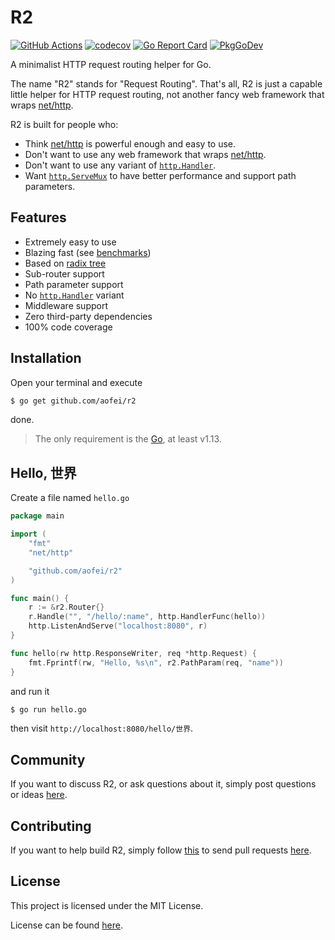 # R2

[![GitHub Actions](https://github.com/aofei/r2/workflows/Main/badge.svg)](https://github.com/aofei/r2)
[![codecov](https://codecov.io/gh/aofei/r2/branch/master/graph/badge.svg)](https://codecov.io/gh/aofei/r2)
[![Go Report Card](https://goreportcard.com/badge/github.com/aofei/r2)](https://goreportcard.com/report/github.com/aofei/r2)
[![PkgGoDev](https://pkg.go.dev/badge/github.com/aofei/r2)](https://pkg.go.dev/github.com/aofei/r2)

A minimalist HTTP request routing helper for Go.

The name "R2" stands for "Request Routing". That's all, R2 is just a capable
little helper for HTTP request routing, not another fancy web framework that
wraps [net/http](https://pkg.go.dev/net/http).

R2 is built for people who:

* Think [net/http](https://pkg.go.dev/net/http) is powerful enough and easy to use.
* Don't want to use any web framework that wraps [net/http](https://pkg.go.dev/net/http).
* Don't want to use any variant of [`http.Handler`](https://pkg.go.dev/net/http#Handler).
* Want [`http.ServeMux`](https://pkg.go.dev/net/http#ServeMux) to have better performance and support path parameters.

## Features

* Extremely easy to use
* Blazing fast (see [benchmarks](https://github.com/aofei/go-http-request-routing-benchmark#readme))
* Based on [radix tree](https://en.wikipedia.org/wiki/Radix_tree)
* Sub-router support
* Path parameter support
* No [`http.Handler`](https://pkg.go.dev/net/http#Handler) variant
* Middleware support
* Zero third-party dependencies
* 100% code coverage

## Installation

Open your terminal and execute

```bash
$ go get github.com/aofei/r2
```

done.

> The only requirement is the [Go](https://golang.org), at least v1.13.

## Hello, 世界

Create a file named `hello.go`

```go
package main

import (
	"fmt"
	"net/http"

	"github.com/aofei/r2"
)

func main() {
	r := &r2.Router{}
	r.Handle("", "/hello/:name", http.HandlerFunc(hello))
	http.ListenAndServe("localhost:8080", r)
}

func hello(rw http.ResponseWriter, req *http.Request) {
	fmt.Fprintf(rw, "Hello, %s\n", r2.PathParam(req, "name"))
}
```

and run it

```bash
$ go run hello.go
```

then visit `http://localhost:8080/hello/世界`.

## Community

If you want to discuss R2, or ask questions about it, simply post questions or
ideas [here](https://github.com/aofei/r2/issues).

## Contributing

If you want to help build R2, simply follow
[this](https://github.com/aofei/r2/wiki/Contributing) to send pull requests
[here](https://github.com/aofei/r2/pulls).

## License

This project is licensed under the MIT License.

License can be found [here](LICENSE).
